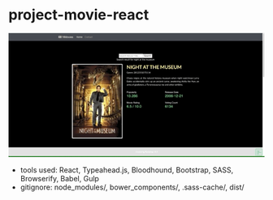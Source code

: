 # project-movie-react
![Screenshot Gif Demo 8/2019](z-screenshots/Aug-18-2019.gif)

- tools used: React, Typeahead.js, Bloodhound, Bootstrap, SASS, Browserify, Babel, Gulp
- gitignore: node_modules/, bower_components/, .sass-cache/, dist/

